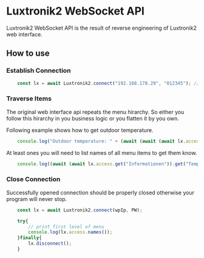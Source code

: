 # Luxtronik2 WebSocket API

Luxtronik2 WebSocket API is the result of reverse engineering of Luxtronik2 web interface.

## How to use

### Establish Connection 

```js
    const lx = await Luxtronik2.connect("192.168.178.29", "012345"); // Heating Pump IP and Password 
```

### Traverse Items

The original web interface api repeats the menu hirarchy. So either you follow this hirarchy in you business logic
or you flatten it by you own.

Following example shows how to get outdoor temperature.

```js
    console.log("Outdoor temperature: " + (await (await (await lx.access.get("Informationen")).get("Temperaturen")).get("Aussentemperatur")).value());
```

At least ones you will need to list names of all menu items to get them know.

```js
    console.log((await (await lx.access.get("Informationen")).get("Temperaturen")).names());
```

### Close Connection

Successfully opened connection should be properly closed otherwise your program will never stop.

```js
    const lx = await Luxtronik2.connect(wpIp, PW);

    try{
        // print first level of menu
        console.log(lx.access.names());
    }finally{
        lx.disconnect();
    }
```
